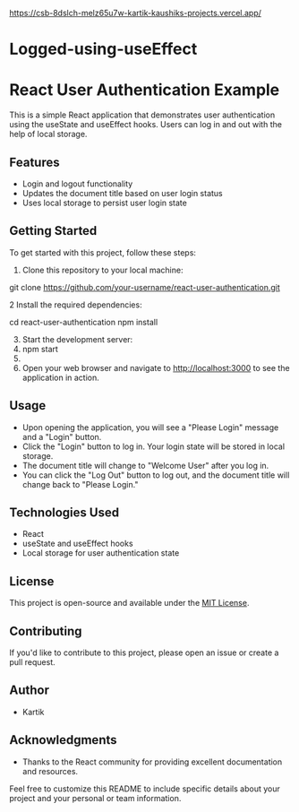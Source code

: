 https://csb-8dslch-melz65u7w-kartik-kaushiks-projects.vercel.app/

# Logged-using-useEffect
# React User Authentication Example

This is a simple React application that demonstrates user authentication using the useState and useEffect hooks. Users can log in and out with the help of local storage.

## Features

- Login and logout functionality
- Updates the document title based on user login status
- Uses local storage to persist user login state

## Getting Started

To get started with this project, follow these steps:

1. Clone this repository to your local machine:

git clone https://github.com/your-username/react-user-authentication.git

2  Install the required dependencies:

cd react-user-authentication
npm install

 3. Start the development server:
 4. npm start
 5. 
4. Open your web browser and navigate to [http://localhost:3000](http://localhost:3000) to see the application in action.

## Usage

- Upon opening the application, you will see a "Please Login" message and a "Login" button.
- Click the "Login" button to log in. Your login state will be stored in local storage.
- The document title will change to "Welcome User" after you log in.
- You can click the "Log Out" button to log out, and the document title will change back to "Please Login."

## Technologies Used

- React
- useState and useEffect hooks
- Local storage for user authentication state

## License

This project is open-source and available under the [MIT License](LICENSE).

## Contributing

If you'd like to contribute to this project, please open an issue or create a pull request.

## Author

- Kartik

## Acknowledgments

- Thanks to the React community for providing excellent documentation and resources.


Feel free to customize this README to include specific details about your project and your personal or team information.


